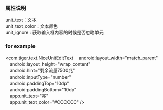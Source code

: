 ### 属性说明  
unit_text：文本  
unit_text_color：文本颜色   
unit_ignore : 获取输入框内容的时候是否忽略单元

### for example  
<com.tiger.text.NiceUnitEditText 
　android:layout_width="match_parent"  
　android:layout_height="wrap_content"  
　android:hint="剩余流量7500兆"  
　android:inputType="number"  
　android:paddingTop="10dp"  
　android:paddingBottom="10dp"  
　app:unit_text="兆"  
　app:unit_text_color="#CCCCCC" />
